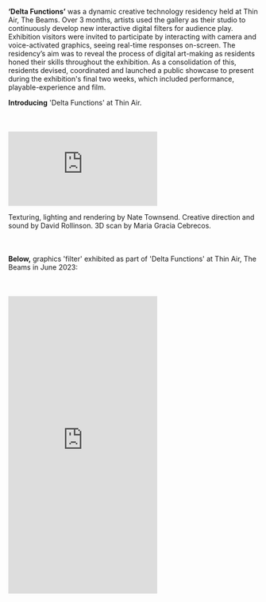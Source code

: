 <b>‘Delta Functions’</b> was a dynamic creative technology residency held at Thin Air, The Beams. Over 3 months, artists used the gallery as their studio to continuously develop new interactive digital filters for audience play. Exhibition visitors were invited to participate by interacting with camera and voice-activated graphics, seeing real-time responses on-screen. The residency’s aim was to reveal the process of digital art-making as residents honed their skills throughout the exhibition. As a consolidation of this, residents devised, coordinated and launched a public showcase to present during the exhibition's final two weeks, which included performance, playable-experience and film. 

<b>Introducing</b> 'Delta Functions' at Thin Air.
<div class="video_container" style="margin-top: 50px; bottom: 0px;">
<iframe title="vimeo-player" src="https://player.vimeo.com/video/852179995?h=066399f416" class="h_video" frameborder="0" allowfullscreen></iframe>
<p>Texturing, lighting and rendering by Nate Townsend. Creative direction and sound by David Rollinson. 3D scan by Maria Gracia Cebrecos.</p>
</div>
<div style="margin-top: 50px; bottom: 0px;">
<b>Below,</b> graphics 'filter' exhibited as part of 'Delta Functions' at Thin Air, The Beams in June 2023:
</div>
<div class="video_container" style="margin-top: 50px; bottom: 0px;">
<iframe title="vimeo-player" src="https://player.vimeo.com/video/851710815?h=280ce06001" class="v_video" frameborder="0" style="height:600px" allowfullscreen></iframe> 
</div>
